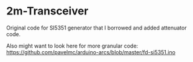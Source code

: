 # 2m-Transceiver
Original code for SI5351 generator that I borrowed and added attenuator code.

Also might want to look here for more granular code:
https://github.com/pavelmc/arduino-arcs/blob/master/fd-si5351.ino


